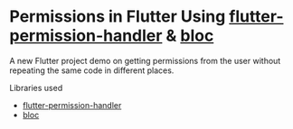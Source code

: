 # Permissions in Flutter Using [flutter-permission-handler](https://github.com/Baseflow/flutter-permission-handler) & [bloc](https://github.com/felangel/bloc)

A new Flutter project demo on getting permissions from the user without repeating the same code in different places. 

Libraries used
* [flutter-permission-handler](https://github.com/Baseflow/flutter-permission-handler)
* [bloc](https://github.com/felangel/bloc)



